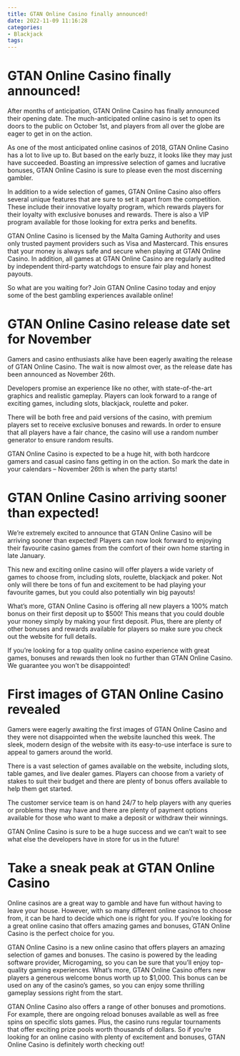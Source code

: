 ```yaml
---
title: GTAN Online Casino finally announced!
date: 2022-11-09 11:16:28
categories:
- Blackjack
tags:
---
```



#  GTAN Online Casino finally announced!

After months of anticipation, GTAN Online Casino has finally announced their opening date. The much-anticipated online casino is set to open its doors to the public on October 1st, and players from all over the globe are eager to get in on the action.

As one of the most anticipated online casinos of 2018, GTAN Online Casino has a lot to live up to. But based on the early buzz, it looks like they may just have succeeded. Boasting an impressive selection of games and lucrative bonuses, GTAN Online Casino is sure to please even the most discerning gambler.

In addition to a wide selection of games, GTAN Online Casino also offers several unique features that are sure to set it apart from the competition. These include their innovative loyalty program, which rewards players for their loyalty with exclusive bonuses and rewards. There is also a VIP program available for those looking for extra perks and benefits.

GTAN Online Casino is licensed by the Malta Gaming Authority and uses only trusted payment providers such as Visa and Mastercard. This ensures that your money is always safe and secure when playing at GTAN Online Casino. In addition, all games at GTAN Online Casino are regularly audited by independent third-party watchdogs to ensure fair play and honest payouts.

So what are you waiting for? Join GTAN Online Casino today and enjoy some of the best gambling experiences available online!

#  GTAN Online Casino release date set for November

Gamers and casino enthusiasts alike have been eagerly awaiting the release of GTAN Online Casino. The wait is now almost over, as the release date has been announced as November 26th.

Developers promise an experience like no other, with state-of-the-art graphics and realistic gameplay. Players can look forward to a range of exciting games, including slots, blackjack, roulette and poker.

There will be both free and paid versions of the casino, with premium players set to receive exclusive bonuses and rewards. In order to ensure that all players have a fair chance, the casino will use a random number generator to ensure random results.

GTAN Online Casino is expected to be a huge hit, with both hardcore gamers and casual casino fans getting in on the action. So mark the date in your calendars – November 26th is when the party starts!

#  GTAN Online Casino arriving sooner than expected!

We’re extremely excited to announce that GTAN Online Casino will be arriving sooner than expected! Players can now look forward to enjoying their favourite casino games from the comfort of their own home starting in late January.

This new and exciting online casino will offer players a wide variety of games to choose from, including slots, roulette, blackjack and poker. Not only will there be tons of fun and excitement to be had playing your favourite games, but you could also potentially win big payouts!

What’s more, GTAN Online Casino is offering all new players a 100% match bonus on their first deposit up to $500! This means that you could double your money simply by making your first deposit. Plus, there are plenty of other bonuses and rewards available for players so make sure you check out the website for full details.

If you’re looking for a top quality online casino experience with great games, bonuses and rewards then look no further than GTAN Online Casino. We guarantee you won’t be disappointed!

#  First images of GTAN Online Casino revealed

Gamers were eagerly awaiting the first images of GTAN Online Casino and they were not disappointed when the website launched this week. The sleek, modern design of the website with its easy-to-use interface is sure to appeal to gamers around the world.

There is a vast selection of games available on the website, including slots, table games, and live dealer games. Players can choose from a variety of stakes to suit their budget and there are plenty of bonus offers available to help them get started.

The customer service team is on hand 24/7 to help players with any queries or problems they may have and there are plenty of payment options available for those who want to make a deposit or withdraw their winnings.

GTAN Online Casino is sure to be a huge success and we can’t wait to see what else the developers have in store for us in the future!

#  Take a sneak peak at GTAN Online Casino

Online casinos are a great way to gamble and have fun without having to leave your house. However, with so many different online casinos to choose from, it can be hard to decide which one is right for you. If you’re looking for a great online casino that offers amazing games and bonuses, GTAN Online Casino is the perfect choice for you.

GTAN Online Casino is a new online casino that offers players an amazing selection of games and bonuses. The casino is powered by the leading software provider, Microgaming, so you can be sure that you’ll enjoy top-quality gaming experiences. What’s more, GTAN Online Casino offers new players a generous welcome bonus worth up to $1,000. This bonus can be used on any of the casino’s games, so you can enjoy some thrilling gameplay sessions right from the start.

 GTAN Online Casino also offers a range of other bonuses and promotions. For example, there are ongoing reload bonuses available as well as free spins on specific slots games. Plus, the casino runs regular tournaments that offer exciting prize pools worth thousands of dollars. So if you’re looking for an online casino with plenty of excitement and bonuses, GTAN Online Casino is definitely worth checking out!